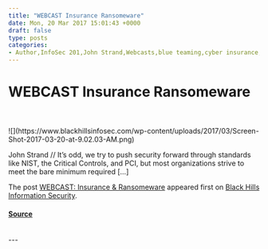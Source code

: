 ```yaml
---
title: "WEBCAST Insurance Ransomeware"
date: Mon, 20 Mar 2017 15:01:43 +0000
draft: false
type: posts
categories: 
- Author,InfoSec 201,John Strand,Webcasts,blue teaming,cyber insurance,industry standards,infosec,insurance,making effective change,motivation posters,ransomware,red teaming
---
```

# WEBCAST Insurance Ransomeware

<br/>

<br/>
![](https://www.blackhillsinfosec.com/wp-content/uploads/2017/03/Screen-Shot-2017-03-20-at-9.02.03-AM.png)

John Strand // It’s odd, we try to push security forward through standards like NIST, the Critical Controls, and PCI, but most organizations strive to meet the bare minimum required \[…\]

The post [WEBCAST: Insurance & Ransomeware](https://www.blackhillsinfosec.com/webcast-insurance-ransomeware/) appeared first on [Black Hills Information Security](https://www.blackhillsinfosec.com).

#### [Source](https://www.blackhillsinfosec.com/webcast-insurance-ransomeware/)

<br/>
---
